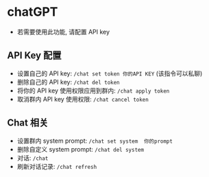 # chatGPT

- 若需要使用此功能, 请配置 API key



## API Key 配置

- 设置自己的 API key: `/chat set token 你的API KEY` (该指令可以私聊)
- 删除自己的 API key: `/chat del token`
- 将你的 API key 使用权限应用到群内: `/chat apply token`
- 取消群内 API key 使用权限: `/chat cancel token`



## Chat 相关

- 设置群内 system prompt: `/chat set system  你的prompt`
- 删除自定义 system prompt: `/chat del system`
- 对话: `/chat`
- 刷新对话记录: `/chat refresh`